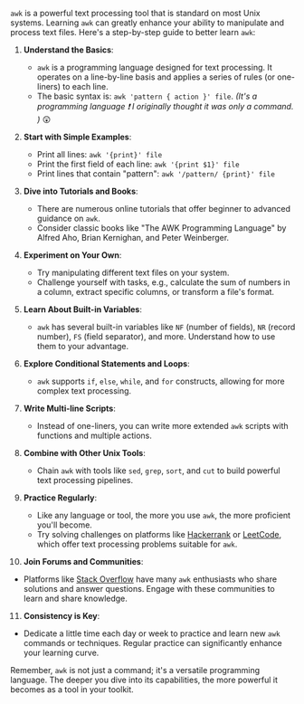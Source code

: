 `awk` is a powerful text processing tool that is standard on most Unix systems. Learning `awk` can greatly enhance your ability to manipulate and process text files. Here's a step-by-step guide to better learn `awk`:

1. **Understand the Basics**:
   - `awk` is a programming language designed for text processing. It operates on a line-by-line basis and applies a series of rules (or one-liners) to each line. 
   - The basic syntax is: `awk 'pattern { action }' file`.
   *(It's a programming language ❗ I originally thought it was only a command. )* 😲

2. **Start with Simple Examples**:
   - Print all lines: `awk '{print}' file`
   - Print the first field of each line: `awk '{print $1}' file`
   - Print lines that contain "pattern": `awk '/pattern/ {print}' file`

3. **Dive into Tutorials and Books**:
   - There are numerous online tutorials that offer beginner to advanced guidance on `awk`.
   - Consider classic books like "The AWK Programming Language" by Alfred Aho, Brian Kernighan, and Peter Weinberger.

4. **Experiment on Your Own**:
   - Try manipulating different text files on your system.
   - Challenge yourself with tasks, e.g., calculate the sum of numbers in a column, extract specific columns, or transform a file's format.

5. **Learn About Built-in Variables**:
   - `awk` has several built-in variables like `NF` (number of fields), `NR` (record number), `FS` (field separator), and more. Understand how to use them to your advantage.

6. **Explore Conditional Statements and Loops**:
   - `awk` supports `if`, `else`, `while`, and `for` constructs, allowing for more complex text processing.

7. **Write Multi-line Scripts**:
   - Instead of one-liners, you can write more extended `awk` scripts with functions and multiple actions.

8. **Combine with Other Unix Tools**:
   - Chain `awk` with tools like `sed`, `grep`, `sort`, and `cut` to build powerful text processing pipelines.

9. **Practice Regularly**:
   - Like any language or tool, the more you use `awk`, the more proficient you'll become.
   - Try solving challenges on platforms like [Hackerrank](https://www.hackerrank.com/) or [LeetCode](https://leetcode.com/), which offer text processing problems suitable for `awk`.

10. **Join Forums and Communities**:
   - Platforms like [Stack Overflow](https://stackoverflow.com/) have many `awk` enthusiasts who share solutions and answer questions. Engage with these communities to learn and share knowledge.

11. **Consistency is Key**:
   - Dedicate a little time each day or week to practice and learn new `awk` commands or techniques. Regular practice can significantly enhance your learning curve.

Remember, `awk` is not just a command; it's a versatile programming language. The deeper you dive into its capabilities, the more powerful it becomes as a tool in your toolkit.
